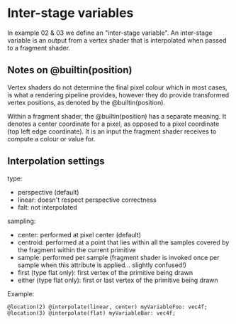 # Inter-stage variables

In example 02 & 03 we define an "inter-stage variable". An inter-stage variable is an output from a vertex shader that is interpolated when passed to a fragment shader.

## Notes on @builtin(position)

Vertex shaders do not determine the final pixel colour which in most cases, is what a rendering pipeline provides, however they do provide transformed vertex positions, as denoted by the @builtin(position).

Within a fragment shader, the @builtin(position) has a separate meaning. It denotes a center coordinate for a pixel, as opposed to a pixel coordinate (top left edge coordinate). It is an input the fragment shader receives to compute a colour or value for.

## Interpolation settings

type:
- perspective (default)
- linear: doesn't respect perspective correctness
- falt: not interpolated

sampling:
- center: performed at pixel center (default)
- centroid: performed at a point that lies within all the samples covered by the fragment within the current primitive
- sample: performed per sample (fragment shader is invoked once per sample when this attribute is applied... slightly confused!)
- first (type flat only): first vertex of the primitive being drawn
- either (type flat only): first or last vertex of the primitive being drawn

Example:
```wgsl
@location(2) @interpolate(linear, center) myVariableFoo: vec4f;
@location(3) @interpolate(flat) myVariableBar: vec4f;
```
